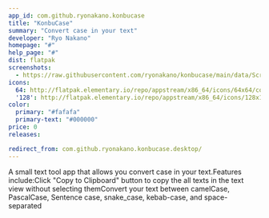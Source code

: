 ```yaml
---
app_id: com.github.ryonakano.konbucase
title: "KonbuCase"
summary: "Convert case in your text"
developer: "Ryo Nakano"
homepage: "#"
help_page: "#"
dist: flatpak
screenshots:
  - https://raw.githubusercontent.com/ryonakano/konbucase/main/data/Screenshot.png
icons:
  64: http://flatpak.elementary.io/repo/appstream/x86_64/icons/64x64/com.github.ryonakano.konbucase.png
  '128': http://flatpak.elementary.io/repo/appstream/x86_64/icons/128x128/com.github.ryonakano.konbucase.png
color:
  primary: "#fafafa"
  primary-text: "#000000"
price: 0
releases:

redirect_from: com.github.ryonakano.konbucase.desktop/
---
```


A small text tool app that allows you convert case in your text.Features include:Click "Copy to Clipboard" button to copy the all texts in the text view without selecting themConvert your text between camelCase, PascalCase, Sentence case, snake_case, kebab-case, and space-separated